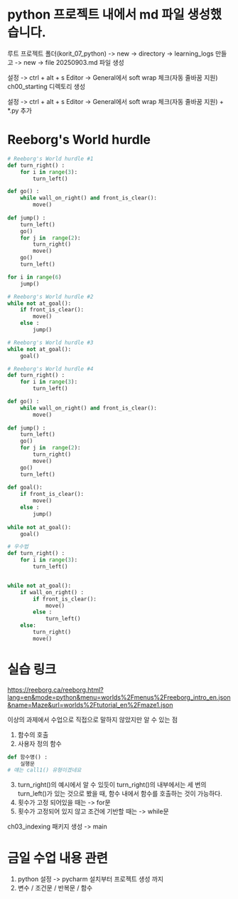 # python 프로젝트 내에서 md 파일 생성했습니다.

루트 프로젝트 폴더(korit_07_python) -> new -> directory -> learning_logs 만들고 -> new -> file 20250903.md 파일 생성

설정 -> ctrl + alt + s
Editor -> General에서 soft wrap 체크(자동 줄바꿈 지원)
ch00_starting 디렉토리 생성

설정 -> ctrl + alt + s
Editor -> General에서 soft wrap 체크(자동 줄바꿈 지원) + *.py 추가

# Reeborg's World hurdle
```python
# Reeborg's World hurdle #1
def turn_right() : 
    for i in range(3):
        turn_left()

def go() : 
    while wall_on_right() and front_is_clear():
        move()
        
def jump() :
    turn_left()
    go()
    for j in  range(2):
        turn_right()   
        move()
    go()
    turn_left()

for i in range(6)
    jump()

# Reeborg's World hurdle #2
while not at_goal():
    if front_is_clear():
        move()
    else :
        jump()

# Reeborg's World hurdle #3
while not at_goal():
    goal()

# Reeborg's World hurdle #4
def turn_right() : 
    for i in range(3):
        turn_left()

def go() : 
    while wall_on_right() and front_is_clear():
        move()
        
def jump() :
    turn_left()
    go()
    for j in  range(2):
        turn_right()   
        move()
    go()
    turn_left()
    
def goal():
    if front_is_clear():
        move()
    else :
        jump()
    
while not at_goal():
    goal()

# 우수법
def turn_right() : 
    for i in range(3):
        turn_left()


while not at_goal():
    if wall_on_right() : 
        if front_is_clear():
            move()
        else : 
            turn_left()
    else:
        turn_right()
        move()

```
# 실습 링크
https://reeborg.ca/reeborg.html?lang=en&mode=python&menu=worlds%2Fmenus%2Freeborg_intro_en.json&name=Maze&url=worlds%2Ftutorial_en%2Fmaze1.json

이상의 과제에서 수업으로 직접으로 말하지 않았지만 알 수 있는 점
1. 함수의 호출
2. 사용자 정의 함수
```python
def 함수명() : 
    실행문
# 얘는 call1() 유형이겠네요
```
3. turn_right()의 예시에서 알 수 있듯이
    turn_right()의 내부에서는 세 번의 turn_left()가 있는 것으로 봤을 때, 함수 내에서 함수를 호출하는 것이 가능하다.
4. 횟수가 고정 되어있을 때는 -> for문
5. 횟수가 고정되어 있지 않고 조건에 기반할 때는 -> while문

ch03_indexing 패키지 생성 -> main

# 금일 수업 내용 관련
1. python 설정 -> pycharm 설치부터 프로젝트 생성 까지
2. 변수 / 조건문 / 반복문 / 함수

